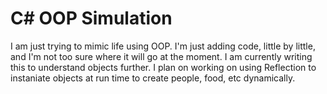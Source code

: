 # C# OOP Simulation

I am just trying to mimic life using OOP. I'm just adding code, little by little, and I'm not
too sure where it will go at the moment. I am currently writing this to understand objects 
further. I plan on working on using Reflection to instaniate objects at run time to create 
people, food, etc dynamically. 
